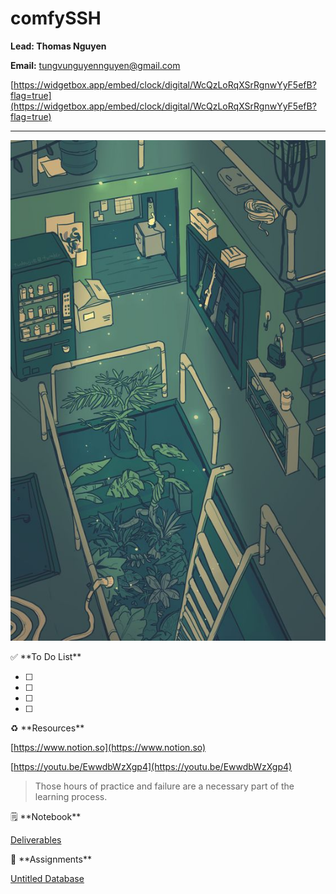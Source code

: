 # comfySSH

**Lead:  Thomas Nguyen**

**Email:** tungvunguyennguyen@gmail.com

[https://widgetbox.app/embed/clock/digital/WcQzLoRqXSrRgnwYyF5efB?flag=true](https://widgetbox.app/embed/clock/digital/WcQzLoRqXSrRgnwYyF5efB?flag=true)

---

![Untitled](comfySSH%202554451ea41d417792a6f8b3b641c34a/Untitled.png)

<aside>
✅ **To Do List**

- [ ]  
- [ ]  
- [ ]  
- [ ]  
</aside>

<aside>
♻️ **Resources**

[]()

[]()

[https://www.notion.so](https://www.notion.so)

</aside>

[https://youtu.be/EwwdbWzXgp4](https://youtu.be/EwwdbWzXgp4)

> Those hours of practice and failure are a necessary part of the learning process.
> 

<aside>
🗒️ **Notebook**

[Deliverables](comfySSH%202554451ea41d417792a6f8b3b641c34a/Deliverables%20afc274f15cac49cdbc99856bbff20988.csv)

</aside>

<aside>
📝 **Assignments**

[Untitled Database](comfySSH%202554451ea41d417792a6f8b3b641c34a/Untitled%20Database%20e85881c9f8a344a9a4dc19f1c6741111.csv)

</aside>